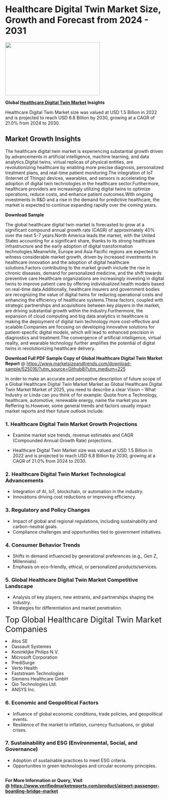 <H1>Healthcare Digital Twin Market Size, Growth and Forecast from 2024 - 2031</H1><img class="aligncenter size-medium wp-image-584254" src="https://thirdeyenews.in/wp-content/uploads/2024/09/Global-Market-Research-300x168.jpeg" alt="" width="300" height="168" /><p><strong>Global&nbsp;<a href="https://www.marketsizeandtrends.com/download-sample/525016/?utm_source=Github8j?utm_medium=225">Healthcare Digital Twin Market</a> Insights</strong></p><p>Healthcare Digital Twin Market size was valued at USD 1.5 Billion in 2022 and is projected to reach USD 6.8 Billion by 2030, growing at a CAGR of 21.0% from 2024 to 2030.</p><p><h2>Market Growth Insights</h2> <p>The healthcare digital twin market is experiencing substantial growth driven by advancements in artificial intelligence, machine learning, and data analytics.Digital twins, virtual replicas of physical entities, are revolutionizing healthcare by enabling more precise diagnosis, personalized treatment plans, and real-time patient monitoring.The integration of IoT (Internet of Things) devices, wearables, and sensors is accelerating the adoption of digital twin technologies in the healthcare sector.Furthermore, healthcare providers are increasingly utilizing digital twins to optimize operations, reduce costs, and enhance patient outcomes.With ongoing investments in R&D and a rise in the demand for predictive healthcare, the market is expected to continue expanding rapidly over the coming years.</p> <p><strong>Download Sample</strong></p> <p>The global healthcare digital twin market is forecasted to grow at a significant compound annual growth rate (CAGR) of approximately 40% over the next 5-7 years.North America leads the market, with the United States accounting for a significant share, thanks to its strong healthcare infrastructure and the early adoption of digital transformation technologies.Meanwhile, Europe and Asia Pacific regions are expected to witness considerable market growth, driven by increased investments in healthcare innovation and the adoption of digital healthcare solutions.Factors contributing to the market growth include the rise in chronic diseases, demand for personalized medicine, and the shift towards preventive care.Healthcare organizations are increasingly investing in digital twins to improve patient care by offering individualized health models based on real-time data.Additionally, healthcare insurers and government bodies are recognizing the value of digital twins for reducing operational costs and enhancing the efficiency of healthcare systems.These factors, coupled with strategic partnerships and acquisitions between key players in the market, are driving substantial growth within the industry.Furthermore, the expansion of cloud computing and big data analytics in healthcare is making the deployment of digital twin technology more cost-effective and scalable.Companies are focusing on developing innovative solutions for patient-specific digital models, which will lead to enhanced precision in diagnostics and treatment.The convergence of artificial intelligence, virtual reality, and wearable technology further amplifies the potential of digital twins in revolutionizing healthcare delivery.</p> <p><span class=""><strong>Download Full PDF Sample Copy of Global Healthcare Digital Twin Market Report</strong> @ <a href="https://www.marketsizeandtrends.com/download-sample/525016/?utm_source=Github8j?utm_medium=225" target="_blank">https://www.marketsizeandtrends.com/download-sample/525016/?utm_source=Github8j?utm_medium=225</a></span></p><p>In order to make an accurate and perceptive description of future scope of a Global&nbsp;Healthcare Digital Twin Market Market as Global&nbsp;Healthcare Digital Twin Market Market of 2025, you need to describe a clear Vision &ndash; What Industry or Linda can you think of for example: Quote from a Technology, healthcare, automotive, renewable energy, name the market you are Reffering to.However, some general trends and factors usually impact market reports and their future outlook include:</p><h3>1.&nbsp;<strong>Healthcare Digital Twin Market Growth Projections</strong></h3><ul><li>Examine market size trends, revenue estimates and CAGR (Compounded Annual Growth Rate) projections.</li><li><p>Healthcare Digital Twin Market size was valued at USD 1.5 Billion in 2022 and is projected to reach USD 6.8 Billion by 2030, growing at a CAGR of 21.0% from 2024 to 2030.</p></li></ul><h3>2.&nbsp;<strong>Healthcare Digital Twin Market Technological Advancements</strong></h3><ul><li>Integration of AI, IoT, blockchain, or automation in the industry.</li><li>Innovations driving cost reductions or improving efficiency.</li></ul><h3>3.&nbsp;<strong>Regulatory and Policy Changes</strong></h3><ul><li>Impact of global and regional regulations, including sustainability and carbon-neutral goals.</li><li>Compliance challenges and opportunities tied to government initiatives.</li></ul><h3>4.&nbsp;<strong>Consumer Behavior Trends</strong></h3><ul><li>Shifts in demand influenced by generational preferences (e.g., Gen Z, Millennials).</li><li>Emphasis on eco-friendly, ethical, or personalized products/services.</li></ul><h3>5.&nbsp;<strong>Global Healthcare Digital Twin Market Competitive Landscape</strong></h3><ul><li>Analysis of key players, new entrants, and partnerships shaping the industry.</li><li>Strategies for differentiation and market penetration.</li></ul><p data-pm-slice="1 1 []"><span style="color: inherit; font-family: inherit; font-size: 25px;">Top Global Healthcare Digital Twin Market Companies</span></p><div class="" data-test-id=""><p><li>Atos SE</li><li> Dassault Systemes</li><li> Koninklijke Philips N.V.</li><li> Microsoft Corporation</li><li> PrediSurge</li><li> Verto Health</li><li> Faststream Technologies</li><li> Siemens Healthcare GmbH</li><li> Qio Technologies Ltd.</li><li> ANSYS Inc.</li></p></div><h3>6.&nbsp;<strong>Economic and Geopolitical Factors</strong></h3><ul><li>Influence of global economic conditions, trade policies, and geopolitical events.</li><li>Resilience of the market to inflation, currency fluctuations, or global crises.</li></ul><h3>7.&nbsp;<strong>Sustainability and ESG (Environmental, Social, and Governance)</strong></h3><ul><li>Adoption of sustainable practices to meet ESG criteria.</li><li>Opportunities in green technologies and circular economy principles.</li></ul><h2><strong style="font-size: 14px;">For More Information or Query, Visit @&nbsp;</strong><a style="background-color: #ffffff; font-size: 14px;" href="https://www.marketsizeandtrends.com/report/healthcare-digital-twin-market/" target="_blank">https://www.verifiedmarketreports.com/product/airport-passenger-boarding-bridge-market</a></h2>